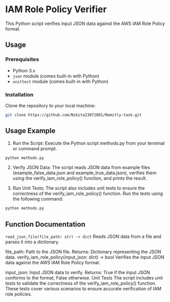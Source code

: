 # IAM Role Policy Verifier

This Python script verifies input JSON data against the AWS IAM Role Policy format.

## Usage

### Prerequisites

- Python 3.x
- `json` module (comes built-in with Python)
- `unittest` module (comes built-in with Python)

### Installation

Clone the repository to your local machine:

```bash
git clone https://github.com/Nikita23072001/Remitly-task.git
```

## Usage Example
1. Run the Script: Execute the Python script methods.py from your terminal or command prompt.

```bash
python methods.py
```

2. Verify JSON Data: The script reads JSON data from example files (example_false_data.json and example_true_data.json), verifies them using the verify_iam_role_policy() function, and prints the result.

3. Run Unit Tests: The script also includes unit tests to ensure the correctness of the verify_iam_role_policy() function. Run the tests using the following command:

```bash
python methods.py
```

## Function Documentation
`read_json_file(file_path: str) -> dict`
Reads JSON data from a file and parses it into a dictionary.

file_path: Path to the JSON file.
Returns: Dictionary representing the JSON data.
verify_iam_role_policy(input_json: dict) -> bool
Verifies the input JSON data against the AWS IAM Role Policy format.

input_json: Input JSON data to verify.
Returns: True if the input JSON conforms to the format, False otherwise.
Unit Tests
The script includes unit tests to validate the correctness of the verify_iam_role_policy() function. These tests cover various scenarios to ensure accurate verification of IAM role policies.
